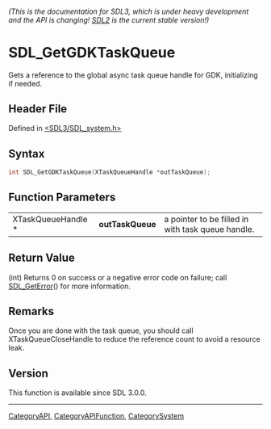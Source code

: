 ###### (This is the documentation for SDL3, which is under heavy development and the API is changing! [SDL2](https://wiki.libsdl.org/SDL2/) is the current stable version!)
# SDL_GetGDKTaskQueue

Gets a reference to the global async task queue handle for GDK, initializing if needed.

## Header File

Defined in [<SDL3/SDL_system.h>](https://github.com/libsdl-org/SDL/blob/main/include/SDL3/SDL_system.h)

## Syntax

```c
int SDL_GetGDKTaskQueue(XTaskQueueHandle *outTaskQueue);
```

## Function Parameters

|                    |                  |                                                   |
| ------------------ | ---------------- | ------------------------------------------------- |
| XTaskQueueHandle * | **outTaskQueue** | a pointer to be filled in with task queue handle. |

## Return Value

(int) Returns 0 on success or a negative error code on failure; call
[SDL_GetError](SDL_GetError)() for more information.

## Remarks

Once you are done with the task queue, you should call
XTaskQueueCloseHandle to reduce the reference count to avoid a resource
leak.

## Version

This function is available since SDL 3.0.0.

----
[CategoryAPI](CategoryAPI), [CategoryAPIFunction](CategoryAPIFunction), [CategorySystem](CategorySystem)

